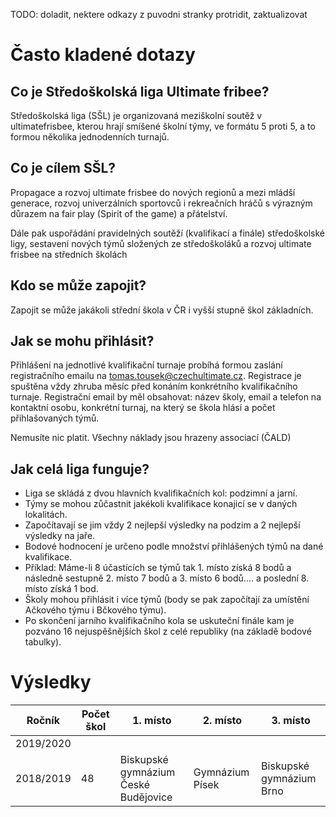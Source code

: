 TODO: doladit, nektere odkazy z puvodni stranky protridit, zaktualizovat

# Často kladené dotazy

## Co je Středoškolská liga Ultimate fribee?

Středoškolská liga (SŠL) je organizovaná meziškolní soutěž v ultimatefrisbee, kterou hrají smíšené školní týmy, ve formátu 5 proti 5, a to formou několika jednodenních turnajů.

## Co je cílem SŠL?

Propagace a rozvoj ultimate frisbee do nových regionů a mezi mládší generace, rozvoj univerzálních sportovců i rekreačních hráčů s výrazným důrazem na fair play (Spirit of the game) a přátelství.

Dále pak uspořádání pravidelných soutěží (kvalifikací a finále) středoškolské ligy, sestavení nových týmů složených ze středoškoláků a rozvoj ultimate frisbee na středních školách

## Kdo se může zapojit?

Zapojit se může jakákoli střední škola v ČR i vyšší stupně škol základních.

## Jak se mohu přihlásit?

Přihlášení na jednotlivé kvalifikační turnaje probíhá formou zaslání registračního emailu na tomas.tousek@czechultimate.cz. Registrace je spuštěna vždy zhruba měsíc před konáním konkrétního kvalifikačního turnaje. Registrační email by měl obsahovat: název školy, email a telefon na kontaktní osobu, konkrétní turnaj, na který se škola hlásí a počet přihlašovaných týmů.

Nemusíte nic platit. Všechny náklady jsou hrazeny associací (ČALD)

## Jak celá liga funguje?

-   Liga se skládá z dvou hlavních kvalifikačních kol: podzimní a jarní.
-   Týmy se mohou zůčastnit jakékoli kvalifikace konajicí se v daných lokalitách.
-   Započítavají se jim vždy 2 nejlepší výsledky na podzim a 2 nejlepší výsledky na jaře.
-   Bodové hodnocení je určeno podle množství přihlášených týmů na dané kvalifikace.
-   Příklad: Máme-li 8 účastících se týmů tak 1. místo získá 8 bodů a následně sestupně 2. místo 7 bodů a 3. místo 6 bodů.... a poslední 8. místo získá 1 bod.
-   Školy mohou přihlásit i více týmů (body se pak započítají za umístění Ačkového týmu i Bčkového týmu).
-   Po skončení jarního kvalifikačního kola se uskuteční finále kam je pozváno 16 nejuspěšnějších škol z celé republiky (na základě bodové tabulky).

# Výsledky

| Ročník    | Počet škol | 1. místo                             | 2. místo        | 3. místo                 |
| --------- | ---------- | ------------------------------------ | --------------- | ------------------------ |
| 2019/2020 |            |                                      |                 |                          |
| 2018/2019 | 48         | Biskupské gymnázium České Budějovice | Gymnázium Písek | Biskupské gymnázium Brno |
